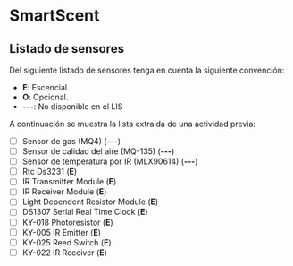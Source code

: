 # SmartScent

## Listado de sensores

Del siguiente listado de sensores tenga en cuenta la siguiente convención: 
* **E**: Escencial.
* **O**: Opcional.
* **---**: No disponible en el LIS

A continuación se muestra la lista extraida de una actividad previa:

- [ ] Sensor de gas (MQ4) (**---**)
- [ ] Sensor de calidad del aire (MQ-135) (**---**)
- [ ] Sensor de temperatura por IR (MLX90614) (**---**)
- [ ] Rtc Ds3231 (**E**)
- [ ] IR Transmitter Module (**E**)
- [ ] IR Receiver Module (**E**)
- [ ] Light Dependent Resistor Module (**E**)
- [ ] DS1307 Serial Real Time Clock (**E**)
- [ ] KY-018 Photoresistor (**E**)
- [ ] KY-005 IR Emitter (**E**)
- [ ] KY-025 Reed Switch (**E**)
- [ ] KY-022 IR Receiver (**E**)